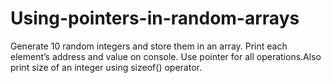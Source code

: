 # Using-pointers-in-random-arrays
Generate 10 random integers and store them in an array. Print each element’s address and value on console. Use pointer for all operations.Also print size of an integer using sizeof() operator. 
